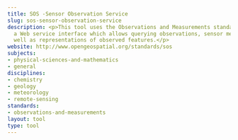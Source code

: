 ```yaml
---
title: SOS -Sensor Observation Service
slug: sos-sensor-observation-service
description: <p>This tool uses the Observations and Measurements standard to define
  a Web service interface which allows querying observations, sensor metadata, as
  well as representations of observed features.</p>
website: http://www.opengeospatial.org/standards/sos
subjects:
- physical-sciences-and-mathematics
- general
disciplines:
- chemistry
- geology
- meteorology
- remote-sensing
standards:
- observations-and-measurements
layout: tool
type: tool
---
```



